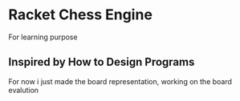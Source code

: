 # Racket Chess Engine
For learning purpose
## Inspired by **How to Design Programs**
For now i just made the board representation, working on the board evalution


